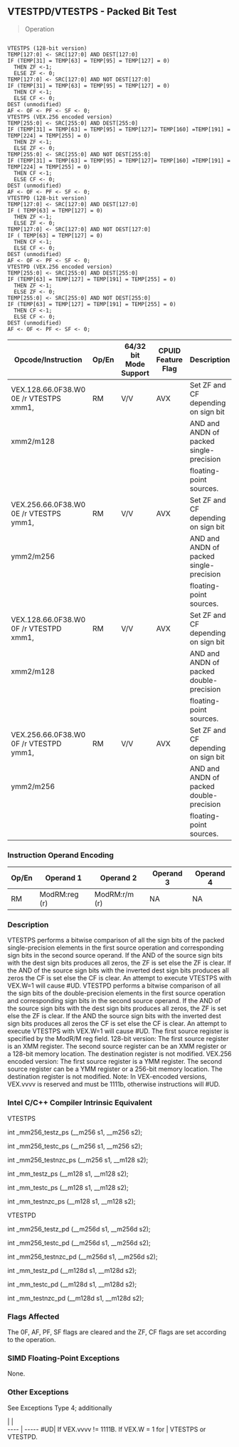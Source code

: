 ## VTESTPD/VTESTPS - Packed Bit Test

> Operation
``` slim

VTESTPS (128-bit version)
TEMP[127:0] <- SRC[127:0] AND DEST[127:0]
IF (TEMP[31] = TEMP[63] = TEMP[95] = TEMP[127] = 0)
  THEN ZF <-1;
  ELSE ZF <- 0;
TEMP[127:0] <- SRC[127:0] AND NOT DEST[127:0]
IF (TEMP[31] = TEMP[63] = TEMP[95] = TEMP[127] = 0)
  THEN CF <-1;
  ELSE CF <- 0;
DEST (unmodified)
AF <- OF <- PF <- SF <- 0;
VTESTPS (VEX.256 encoded version)
TEMP[255:0] <- SRC[255:0] AND DEST[255:0]
IF (TEMP[31] = TEMP[63] = TEMP[95] = TEMP[127]= TEMP[160] =TEMP[191] = TEMP[224] = TEMP[255] = 0)
  THEN ZF <-1;
  ELSE ZF <- 0;
TEMP[255:0] <- SRC[255:0] AND NOT DEST[255:0]
IF (TEMP[31] = TEMP[63] = TEMP[95] = TEMP[127]= TEMP[160] =TEMP[191] = TEMP[224] = TEMP[255] = 0)
  THEN CF <-1;
  ELSE CF <- 0;
DEST (unmodified)
AF <- OF <- PF <- SF <- 0;
VTESTPD (128-bit version)
TEMP[127:0] <- SRC[127:0] AND DEST[127:0]
IF ( TEMP[63] = TEMP[127] = 0)
  THEN ZF <-1;
  ELSE ZF <- 0;
TEMP[127:0] <- SRC[127:0] AND NOT DEST[127:0]
IF ( TEMP[63] = TEMP[127] = 0)
  THEN CF <-1;
  ELSE CF <- 0;
DEST (unmodified)
AF <- OF <- PF <- SF <- 0;
VTESTPD (VEX.256 encoded version)
TEMP[255:0] <- SRC[255:0] AND DEST[255:0]
IF (TEMP[63] = TEMP[127] = TEMP[191] = TEMP[255] = 0)
  THEN ZF <-1;
  ELSE ZF <- 0;
TEMP[255:0] <- SRC[255:0] AND NOT DEST[255:0]
IF (TEMP[63] = TEMP[127] = TEMP[191] = TEMP[255] = 0)
  THEN CF <-1;
  ELSE CF <- 0;
DEST (unmodified)
AF <- OF <- PF <- SF <- 0;

```

 Opcode/Instruction                    | Op/En| 64/32 bit Mode Support| CPUID Feature Flag| Description                            
 ---  | --- | --- | --- | ---
 VEX.128.66.0F38.W0 0E /r VTESTPS xmm1,| RM   | V/V                   | AVX               | Set ZF and CF depending on sign bit    
 xmm2/m128                             |      |                       |                   | AND and ANDN of packed single-precision
                                       |      |                       |                   | floating-point sources.                
 VEX.256.66.0F38.W0 0E /r VTESTPS ymm1,| RM   | V/V                   | AVX               | Set ZF and CF depending on sign bit    
 ymm2/m256                             |      |                       |                   | AND and ANDN of packed single-precision
                                       |      |                       |                   | floating-point sources.                
 VEX.128.66.0F38.W0 0F /r VTESTPD xmm1,| RM   | V/V                   | AVX               | Set ZF and CF depending on sign bit    
 xmm2/m128                             |      |                       |                   | AND and ANDN of packed double-precision
                                       |      |                       |                   | floating-point sources.                
 VEX.256.66.0F38.W0 0F /r VTESTPD ymm1,| RM   | V/V                   | AVX               | Set ZF and CF depending on sign bit    
 ymm2/m256                             |      |                       |                   | AND and ANDN of packed double-precision
                                       |      |                       |                   | floating-point sources.                

### Instruction Operand Encoding
 Op/En| Operand 1    | Operand 2    | Operand 3| Operand 4
 ---  | --- | --- | --- | ---
 RM   | ModRM:reg (r)| ModRM:r/m (r)| NA       | NA       

### Description
VTESTPS performs a bitwise comparison of all the sign bits of the packed single-precision
elements in the first source operation and corresponding sign bits in the second
source operand. If the AND of the source sign bits with the dest sign bits produces
all zeros, the ZF is set else the ZF is clear. If the AND of the source sign
bits with the inverted dest sign bits produces all zeros the CF is set else
the CF is clear. An attempt to execute VTESTPS with VEX.W=1 will cause #UD.
VTESTPD performs a bitwise comparison of all the sign bits of the double-precision
elements in the first source operation and corresponding sign bits in the second
source operand. If the AND of the source sign bits with the dest sign bits produces
all zeros, the ZF is set else the ZF is clear. If the AND the source sign bits
with the inverted dest sign bits produces all zeros the CF is set else the CF
is clear. An attempt to execute VTESTPS with VEX.W=1 will cause #UD. The first
source register is specified by the ModR/M reg field. 128-bit version: The first
source register is an XMM register. The second source register can be an XMM
register or a 128-bit memory location. The destination register is not modified.
VEX.256 encoded version: The first source register is a YMM register. The second
source register can be a YMM register or a 256-bit memory location. The destination
register is not modified. Note: In VEX-encoded versions, VEX.vvvv is reserved
and must be 1111b, otherwise instructions will #UD.



### Intel C/C++ Compiler Intrinsic Equivalent
VTESTPS

int _mm256_testz_ps (__m256 s1, __m256 s2);

int _mm256_testc_ps (__m256 s1, __m256 s2);

int _mm256_testnzc_ps (__m256 s1, __m128 s2);

int _mm_testz_ps (__m128 s1, __m128 s2);

int _mm_testc_ps (__m128 s1, __m128 s2);

int _mm_testnzc_ps (__m128 s1, __m128 s2);

VTESTPD

int _mm256_testz_pd (__m256d s1, __m256d s2);

int _mm256_testc_pd (__m256d s1, __m256d s2);

int _mm256_testnzc_pd (__m256d s1, __m256d s2);

int _mm_testz_pd (__m128d s1, __m128d s2);

int _mm_testc_pd (__m128d s1, __m128d s2);

int _mm_testnzc_pd (__m128d s1, __m128d s2);


### Flags Affected
The 0F, AF, PF, SF flags are cleared and the ZF, CF flags are set according
to the operation.


### SIMD Floating-Point Exceptions
None.


### Other Exceptions
See Exceptions Type 4; additionally

   | |  
---- | -----
 #UD| If VEX.vvvv != 1111B. If VEX.W = 1 for
    | VTESTPS or VTESTPD.                   
